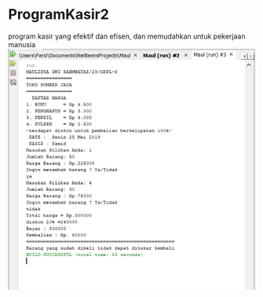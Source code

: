 # ProgramKasir2
program kasir yang efektif dan efisen, dan memudahkan untuk pekerjaan manusia
![alt text](https://github.com/mauul/ProgramKasir2/blob/master/Screenshot_1.png)
